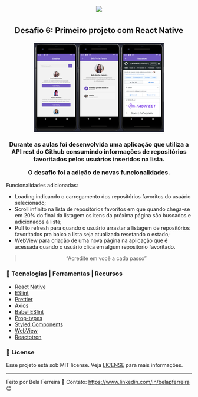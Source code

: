 <h1 align="center">
<img src="https://user-images.githubusercontent.com/59603768/75156287-8fa02b80-56f0-11ea-84a3-a6bacc2fcdd1.png">
</h1>

<h2 align="center">
  <p>Desafio 6: Primeiro projeto com React Native</p>
  <p>
  <img align="center" src="/images/desafio06.PNG" width="70%" height="70%" max-width:100% >
  </p>
</h2>

<h3 align="center">
  Durante as aulas foi desenvolvida uma aplicação que utiliza a API rest do Github consumindo informações de repositórios favoritados pelos usuários inseridos na lista.

  O desafio foi a adição de novas funcionalidades.
</h3>

  Funcionalidades adicionadas:

  - Loading indicando o carregamento dos repositórios favoritos do usuário selecionado;
  - Scroll infinito na lista de repositórios favoritos em que quando chega-se em 20% do final da listagem os itens da próxima página são buscados e adicionados à lista;
  - Pull to refresh para quando o usuário arrastar a listagem de repositórios favoritados pra baixo a lista seja atualizada resetando o estado;
  - WebView para criação de uma nova página na aplicação que é acessada quando o usuário clica em algum repositório favoritado.

<blockquote align="center">“Acredite em você a cada passo”</blockquote>

### :wrench: Tecnologias | Ferramentas | Recursos

-  [React Native](https://reactnative.dev/)
-  [ESlint](https://eslint.org/)
-  [Prettier](https://prettier.io/)
-  [Axios](https://github.com/axios/axios)
-  [Babel ESlint](https://github.com/babel/babel-eslint)
-  [Prop-types](https://www.npmjs.com/package/prop-types)
-  [Styled Components](https://styled-components.com/)
-  [WebView](https://github.com/react-native-community/react-native-webview/blob/master/docs/Getting-Started.md)
-  [Reactotron](https://infinite.red/reactotron)

### :memo: License
Esse projeto está sob MIT license. Veja [LICENSE](https://github.com/belapferreira/desafio06-primeiro-projeto-com-react-native/blob/master/LICENSE) para mais informações.

---

Feito por Bela Ferreira :blue_heart: Contato: https://www.linkedin.com/in/belapferreira :blush:
